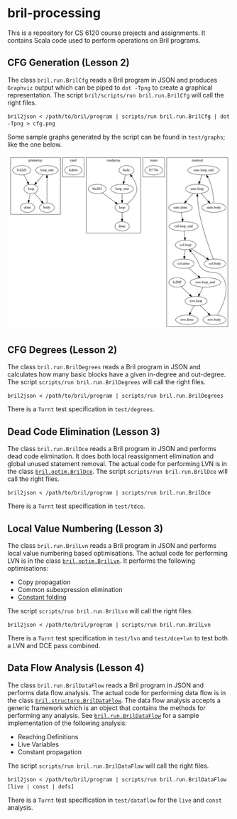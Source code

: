 # bril-processing

This is a repository for CS 6120 course projects and assignments. It contains Scala code used to
perform operations on Bril programs.

## CFG Generation (Lesson 2)

The class `bril.run.BrilCfg` reads a Bril program in JSON and produces `Graphviz` output which
can be piped to `dot -Tpng` to create a graphical representation. The script `bril/scripts/run bril.run.BrilCfg`
will call the right files.

```
bril2json < /path/to/bril/program | scripts/run bril.run.BrilCfg | dot -Tpng > cfg.png
```

Some sample graphs generated by the script can be found in `test/graphs`; like the one below.

![Sample CFG for the Matrix Multiplicatiob Benchmark.](test/cfg/graph_matmul.png "mat-mul.bril CFG")

## CFG Degrees (Lesson 2)

The class `bril.run.BrilDegrees` reads a Bril program in JSON and calculates how many
basic blocks have a given in-degree and out-degree. The script `scripts/run bril.run.BrilDegrees`
will call the right files.

```
bril2json < /path/to/bril/program | scripts/run bril.run.BrilDegrees
```

There is a `Turnt` test specification in `test/degrees`.

## Dead Code Elimination (Lesson 3)

The class `bril.run.BrilDce` reads a Bril program in JSON and performs dead code elimination. It
does both local reassignment elimination and global unused statement removal.
The actual code for performing LVN is in the class
[`bril.optim.BrilDce`](src/main/scala/bril/optim/BrilDce.scala). The script
`scripts/run bril.run.BrilDce` will call the right files.

```
bril2json < /path/to/bril/program | scripts/run bril.run.BrilDce
```

There is a `Turnt` test specification in `test/tdce`.

## Local Value Numbering (Lesson 3)

The class `bril.run.BrilLvn` reads a Bril program in JSON and performs local value numbering
based optimisations. The actual code for performing LVN is in the class
[`bril.optim.BrilLvn`](src/main/scala/bril/optim/BrilLvn.scala). It performs the following optimisations:

* Copy propagation
* Common subexpression elimination
* [Constant folding](src/main/scala/bril/optim/BrilConstant.scala)

The script `scripts/run bril.run.BrilLvn` will call the right files.

```
bril2json < /path/to/bril/program | scripts/run bril.run.BrilLvn
```

There is a `Turnt` test specification in `test/lvn` and `test/dce+lvn` to test both a LVN and DCE pass combined.

## Data Flow Analysis (Lesson 4)

The class `bril.run.BrilDataFlow` reads a Bril program in JSON and performs data flow
analysis. The actual code for performing data flow is in the class
[`bril.structure.BrilDataFlow`](src/main/scala/bril/structure/BrilDataFlow.scala). The data flow
analysis accepts a generic framework which is an object that contains the methods for performing
any analysis. See [`bril.run.BrilDataFlow`](src/main/scala/bril/run/BrilDataFlow.scala) for a sample
implementation of the following analysis:

* Reaching Definitions
* Live Variables
* Constant propagation

The script `scripts/run bril.run.BrilDataFlow` will call the right files.

```
bril2json < /path/to/bril/program | scripts/run bril.run.BrilDataFlow [live | const | defs]
```

There is a `Turnt` test specification in `test/dataflow` for the `live` and `const` analysis.
